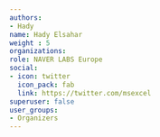 ```yaml
---
authors:
- Hady
name: Hady Elsahar
weight : 5
organizations:
role: NAVER LABS Europe 
social:
- icon: twitter
  icon_pack: fab
  link: https://twitter.com/msexcel
superuser: false
user_groups:
- Organizers
---
```



